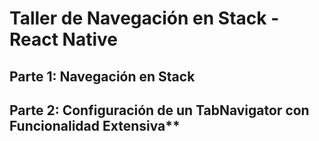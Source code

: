 # Taller de Navegación en Stack - React Native


##  Parte 1: Navegación en Stack

## Parte 2: Configuración de un TabNavigator con Funcionalidad Extensiva**

